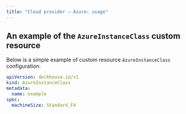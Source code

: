 ```yaml
---
title: "Cloud provider — Azure: usage"
---
```


## An example of the `AzureInstanceClass` custom resource

Below is a simple example of custom resource `AzureInstanceClass` configuration:

```yaml
apiVersion: deckhouse.io/v1
kind: AzureInstanceClass
metadata:
  name: example
spec:
  machineSize: Standard_F4
```
